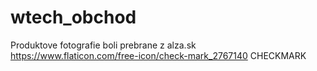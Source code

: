 # wtech_obchod

Produktove fotografie boli prebrane z alza.sk
https://www.flaticon.com/free-icon/check-mark_2767140 CHECKMARK